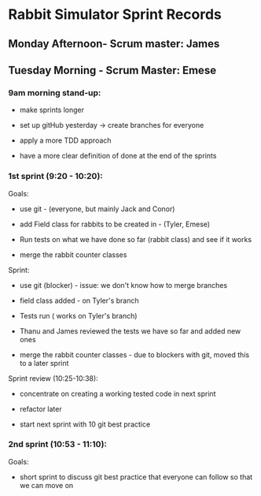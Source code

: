 # Rabbit Simulator Sprint Records


## Monday Afternoon- Scrum master: James




## Tuesday Morning - Scrum Master: Emese


### 9am morning stand-up: 

* make sprints longer

* set up gitHub yesterday -> create branches for everyone

* apply a more TDD approach 

* have a more clear definition of done at the end of the sprints

### 1st sprint (9:20 - 10:20):

Goals: 

* use git - (everyone, but mainly Jack and Conor)

* add Field class for rabbits to be created in - (Tyler, Emese)

* Run tests on what we have done so far (rabbit class) and see if it works

* merge the rabbit counter classes 

Sprint: 

* use git (blocker)  - issue: we don't know how to merge branches

* field class added - on Tyler's branch

* Tests run ( works on Tyler's branch) 

* Thanu and James reviewed the tests we have so far and added new ones

* merge the rabbit counter classes - due to blockers with git, moved this to a later sprint

Sprint review (10:25-10:38): 

* concentrate on creating a working tested code in next sprint

* refactor later

* start next sprint with 10 git best practice 

### 2nd sprint (10:53 - 11:10):

Goals:

* short sprint to discuss git best practice that everyone can follow so that we can move on






